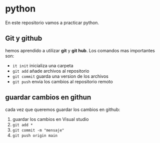 # python

En este repositorio vamos a practicar python.

## Git y github

hemos aprendido a utilizar **git** y **git hub**. Los comandos mas importantes son:

- `it init` inicializa una carpeta
- `git add` añade archivos al repositorio
- `git commit` guarda una version de los archivos
- `git push` envia los cambios al repositorio remoto

## guardar cambios en githun

cada vez que queremos guardar los cambios en github:

1. guardar los cambios en Visual studio
2. `git add *`
3. `git commit -m "mensaje"`
4. `git push origin main`